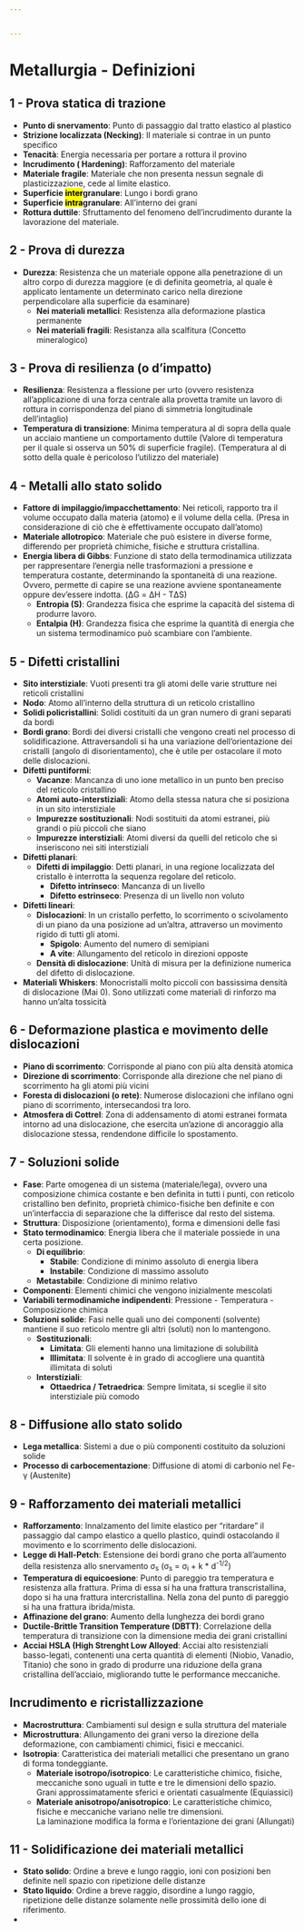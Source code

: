 ```yaml
---


---
```


<h1 id="metallurgia---definizioni">Metallurgia - Definizioni</h1>
<h2 id="prova-statica-di-trazione">1 - Prova statica di trazione</h2>
<ul>
<li><strong>Punto di snervamento</strong>: Punto di passaggio dal tratto elastico al plastico</li>
<li><strong>Strizione localizzata (Necking)</strong>: Il materiale si contrae in un punto specifico</li>
<li><strong>Tenacità</strong>: Energia necessaria per portare a rottura il provino</li>
<li><strong>Incrudimento ( Hardening)</strong>: Rafforzamento del materiale</li>
<li><strong>Materiale fragile</strong>: Materiale che non presenta nessun segnale di plasticizzazione, cede al limite elastico.</li>
<li><strong>Superficie <mark>inter</mark>granulare</strong>: Lungo i bordi grano</li>
<li><strong>Superficie <mark>intra</mark>granulare</strong>: All’interno dei grani</li>
<li><strong>Rottura duttile</strong>: Sfruttamento del fenomeno dell’incrudimento durante la lavorazione del materiale.</li>
</ul>
<h2 id="prova-di-durezza">2 - Prova di durezza</h2>
<ul>
<li><strong>Durezza</strong>: Resistenza che un materiale oppone alla penetrazione di un altro corpo di durezza maggiore (e di definita geometria, al quale è applicato lentamente un determinato carico nella direzione perpendicolare alla superficie da esaminare)
<ul>
<li><strong>Nei materiali metallici</strong>: Resistenza alla deformazione plastica permanente</li>
<li><strong>Nei materiali fragili</strong>: Resistanza alla scalfitura (Concetto mineralogico)</li>
</ul>
</li>
</ul>
<h2 id="prova-di-resilienza-o-dimpatto">3 - Prova di resilienza (o d’impatto)</h2>
<ul>
<li><strong>Resilienza</strong>: Resistenza a flessione per urto (ovvero resistenza all’applicazione di una forza centrale alla provetta tramite un lavoro di rottura in corrispondenza del piano di simmetria longitudinale dell’intaglio)</li>
<li><strong>Temperatura di transizione</strong>: Minima temperatura al di sopra della quale un acciaio mantiene un comportamento duttile (Valore di temperatura per il quale si osserva un 50% di superficie fragile). (Temperatura al di sotto della quale è pericoloso l’utilizzo del materiale)</li>
</ul>
<h2 id="metalli-allo-stato-solido">4 - Metalli allo stato solido</h2>
<ul>
<li><strong>Fattore di impilaggio/impacchettamento</strong>: Nei reticoli, rapporto tra il volume occupato dalla materia (atomo) e il volume della cella. (Presa in considerazione di ciò che è effettivamente occupato dall’atomo)</li>
<li><strong>Materiale allotropico</strong>: Materiale che può esistere in diverse forme, differendo per proprietà chimiche, fisiche e struttura cristallina.</li>
<li><strong>Energia libera di Gibbs</strong>: Funzione di stato della termodinamica utilizzata per rappresentare l’energia nelle trasformazioni a pressione e temperatura costante, determinando la spontaneità di una reazione. Ovvero, permette di capire se una reazione avviene spontaneamente oppure dev’essere indotta. (ΔG = ΔH - TΔS)
<ul>
<li><strong>Entropia (S)</strong>: Grandezza fisica che esprime la capacità del sistema di produrre lavoro.</li>
<li><strong>Entalpia (H)</strong>: Grandezza fisica che esprime la quantità di energia che un sistema termodinamico può scambiare con l’ambiente.</li>
</ul>
</li>
</ul>
<h2 id="difetti-cristallini">5 - Difetti cristallini</h2>
<ul>
<li><strong>Sito interstiziale</strong>: Vuoti presenti tra gli atomi delle varie strutture nei reticoli cristallini</li>
<li><strong>Nodo</strong>: Atomo all’interno della struttura di un reticolo cristallino</li>
<li><strong>Solidi policristallini</strong>: Solidi costituiti da un gran numero di grani separati da bordi</li>
<li><strong>Bordi grano</strong>: Bordi dei diversi cristalli che vengono creati nel processo di solidificazione. Attraversandoli si ha una variazione dell’orientazione dei cristalli (angolo di disorientamento), che è utile per ostacolare il moto delle dislocazioni.</li>
<li><strong>Difetti puntiformi</strong>:
<ul>
<li><strong>Vacanze</strong>: Mancanza di uno ione metallico in un punto ben preciso del reticolo cristallino</li>
<li><strong>Atomi auto-interstiziali</strong>: Atomo della stessa natura che si posiziona in un sito interstiziale</li>
<li><strong>Impurezze sostituzionali</strong>: Nodi sostituiti da atomi estranei, più grandi o più piccoli che siano</li>
<li><strong>Impurezze interstiziali</strong>: Atomi diversi da quelli del reticolo che si inseriscono nei siti interstiziali</li>
</ul>
</li>
<li><strong>Difetti planari</strong>:
<ul>
<li><strong>Difetti di impilaggio</strong>: Detti planari, in una regione localizzata del cristallo è interrotta la sequenza regolare del reticolo.
<ul>
<li><strong>Difetto intrinseco</strong>: Mancanza di un livello</li>
<li><strong>Difetto estrinseco</strong>: Presenza di un livello non voluto</li>
</ul>
</li>
</ul>
</li>
<li><strong>Difetti lineari</strong>:
<ul>
<li><strong>Dislocazioni</strong>: In un cristallo perfetto, lo scorrimento o scivolamento di un piano da una posizione ad un’altra, attraverso un movimento rigido di tutti gli atomi.
<ul>
<li><strong>Spigolo</strong>: Aumento del numero di semipiani</li>
<li><strong>A vite</strong>: Allungamento del reticolo in direzioni opposte</li>
</ul>
</li>
<li><strong>Densità di dislocazione</strong>: Unità di misura per la definizione numerica del difetto di dislocazione.</li>
</ul>
</li>
<li><strong>Materiali Whiskers</strong>: Monocristalli molto piccoli con bassissima densità di dislocazione (Mai 0). Sono utilizzati come materiali di rinforzo ma hanno un’alta tossicità</li>
</ul>
<h2 id="deformazione-plastica-e-movimento-delle-dislocazioni">6 - Deformazione plastica e movimento delle dislocazioni</h2>
<ul>
<li><strong>Piano di scorrimento</strong>: Corrisponde al piano con più alta densità atomica</li>
<li><strong>Direzione di scorrimento</strong>: Corrisponde alla direzione che nel piano di scorrimento ha gli atomi più vicini</li>
<li><strong>Foresta di dislocazioni (o rete)</strong>: Numerose dislocazioni che infilano ogni piano di scorrimento, intersecandosi tra loro.</li>
<li><strong>Atmosfera di Cottrel</strong>: Zona di addensamento di atomi estranei formata intorno ad una dislocazione, che esercita un’azione di ancoraggio alla dislocazione stessa, rendendone difficile lo spostamento.</li>
</ul>
<h2 id="soluzioni-solide">7 - Soluzioni solide</h2>
<ul>
<li><strong>Fase</strong>: Parte omogenea di un sistema (materiale/lega), ovvero una composizione chimica costante e ben definita in tutti i punti, con reticolo cristallino ben definito, proprietà chimico-fisiche ben definite e con un’interfaccia di separazione che la differisce dal resto del sistema.</li>
<li><strong>Struttura</strong>: Disposizione (orientamento), forma e dimensioni delle fasi</li>
<li><strong>Stato termodinamico</strong>: Energia libera che il materiale possiede in una certa posizione.
<ul>
<li><strong>Di equilibrio</strong>:
<ul>
<li><strong>Stabile</strong>: Condizione di minimo assoluto di energia libera</li>
<li><strong>Instabile</strong>: Condizione di massimo assoluto</li>
</ul>
</li>
<li><strong>Metastabile</strong>: Condizione di minimo relativo</li>
</ul>
</li>
<li><strong>Componenti</strong>: Elementi chimici che vengono inizialmente mescolati</li>
<li><strong>Variabili termodinamiche indipendenti</strong>: Pressione - Temperatura - Composizione chimica</li>
<li><strong>Soluzioni solide</strong>: Fasi nelle quali uno dei componenti (solvente) mantiene il suo reticolo mentre gli altri (soluti) non lo mantengono.
<ul>
<li><strong>Sostituzionali</strong>:
<ul>
<li><strong>Limitata</strong>: Gli elementi hanno una limitazione di solubilità</li>
<li><strong>Illimitata</strong>: Il solvente è in grado di accogliere una quantità illimitata di soluti</li>
</ul>
</li>
<li><strong>Interstiziali</strong>:
<ul>
<li><strong>Ottaedrica / Tetraedrica</strong>: Sempre limitata, si sceglie il sito interstiziale più comodo</li>
</ul>
</li>
</ul>
</li>
</ul>
<h2 id="diffusione-allo-stato-solido">8 - Diffusione allo stato solido</h2>
<ul>
<li><strong>Lega metallica</strong>: Sistemi a due o più componenti costituito da soluzioni solide</li>
<li><strong>Processo di carbocementazione</strong>: Diffusione di atomi di carbonio nel Fe-γ (Austenite)</li>
</ul>
<h2 id="rafforzamento-dei-materiali-metallici">9 - Rafforzamento dei materiali metallici</h2>
<ul>
<li><strong>Rafforzamento</strong>: Innalzamento del limite elastico per “ritardare” il passaggio dal campo elastico a quello plastico, quindi ostacolando il movimento e lo scorrimento delle dislocazioni.</li>
<li><strong>Legge di Hall-Petch</strong>: Estensione dei bordi grano che porta all’aumento della resistenza allo snervamento σ<sub>s</sub>		(σ<sub>s</sub> = σ<sub>i</sub> + k * d<sup>-1/2</sup>)</li>
<li><strong>Temperatura di equicoesione</strong>: Punto di pareggio tra temperatura e resistenza alla frattura. Prima di essa si ha una frattura transcristallina, dopo si ha una frattura intercristallina. Nella zona del punto di pareggio si ha una frattura ibrida/mista.</li>
<li><strong>Affinazione del grano</strong>: Aumento della lunghezza dei bordi grano</li>
<li><strong>Ductile-Brittle Transition Temperature (DBTT)</strong>: Correlazione della temperatura di transizione con la dimensione media dei grani cristallini</li>
<li><strong>Acciai HSLA (High Strenght Low Alloyed</strong>: Acciai alto resistenziali basso-legati, contenenti una certa quantità di elementi (Niobio, Vanadio, Titanio) che sono in grado di produrre una riduzione della grana cristallina dell’acciaio, migliorando tutte le performance meccaniche.</li>
</ul>
<h2 id="incrudimento-e-ricristallizzazione">Incrudimento e ricristallizzazione</h2>
<ul>
<li><strong>Macrostruttura</strong>: Cambiamenti sul design e sulla struttura del materiale</li>
<li><strong>Microstruttura</strong>: Allungamento dei grani verso la direzione della deformazione, con cambiamenti chimici, fisici e meccanici.</li>
<li><strong>Isotropia</strong>: Caratteristica dei materiali metallici che presentano un grano di forma tondeggiante.
<ul>
<li><strong>Materiale isotropo/isotropico</strong>: Le caratteristiche chimico, fisiche, meccaniche sono uguali in tutte e tre le dimensioni dello spazio.<br>
Grani approssimatamente sferici e orientati casualmente (Equiassici)</li>
<li><strong>Materiale anisotropo/anisotropico</strong>: Le caratteristiche chimico, fisiche e meccaniche variano nelle tre dimensioni.<br>
La laminazione modifica la forma e l’orientazione dei grani (Allungati)</li>
</ul>
</li>
</ul>
<h2 id="solidificazione-dei-materiali-metallici">11 - Solidificazione dei materiali metallici</h2>
<ul>
<li><strong>Stato solido</strong>: Ordine a breve e lungo raggio, ioni con posizioni ben definite nell spazio con ripetizione delle distanze</li>
<li><strong>Stato liquido</strong>: Ordine a breve raggio, disordine a lungo raggio, ripetizione delle distanze solamente nelle prossimità dello ione di riferimento.</li>
<li></li>
</ul>

